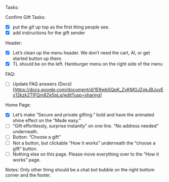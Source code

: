 Tasks:

Confirm Gift Tasks:
- [x] put the gif up top as the first thing people see.
- [x] add instructions for the gift sender

Header:
- [x] Let’s clean up the menu header. We don’t need the cart, AI, or get started button up there.
- [x] TL should be on the left. Hamburger menu on the right side of the menu

FAQ:
- [ ] Update FAQ answers 
(Docs)[https://docs.google.com/document/d/1E9wbSQpK_ZvKMGJZokJBJuvEx12kzk2TIFQm8Ze5pLg/edit?usp=sharing]

Home Page:
- [x] Let’s make “Secure and private gifting.” bold and have the animated shine effect on the “Made easy.”
- [ ] “Gift effortlessly, surprise instantly” on one line. “No address needed” underneath.
- [ ] Button: “Choose a gift”
- [ ] Not a button, but clickable “How it works” underneath the “choose a gift” button.
- [ ] Nothing else on this page. Please move everything over to the “How it works” page.

Notes: 
Only other thing should be a chat bot bubble on the right bottom corner and the footer.